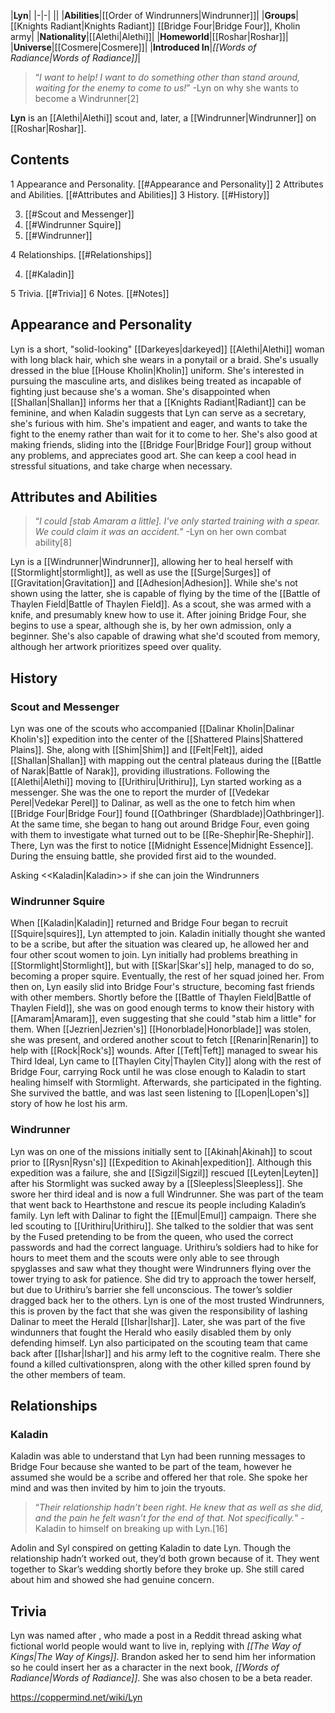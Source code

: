|**Lyn**|
|-|-|
||
|**Abilities**|[[Order of Windrunners\|Windrunner]]|
|**Groups**|[[Knights Radiant\|Knights Radiant]] [[Bridge Four\|Bridge Four]], Kholin army|
|**Nationality**|[[Alethi\|Alethi]]|
|**Homeworld**|[[Roshar\|Roshar]]|
|**Universe**|[[Cosmere\|Cosmere]]|
|**Introduced In**|*[[Words of Radiance\|Words of Radiance]]*|

>“*I want to help! I want to do something other than stand around, waiting for the enemy to come to us!*”
\-Lyn on why she wants to become a Windrunner[2]


**Lyn** is an [[Alethi\|Alethi]] scout and, later, a [[Windrunner\|Windrunner]] on [[Roshar\|Roshar]].

## Contents

1 Appearance and Personality. [[#Appearance and Personality]] 
2 Attributes and Abilities. [[#Attributes and Abilities]] 
3 History. [[#History]] 

3. [[#Scout and Messenger]] 
3. [[#Windrunner Squire]] 
3. [[#Windrunner]] 


4 Relationships. [[#Relationships]] 

4. [[#Kaladin]] 


5 Trivia. [[#Trivia]] 
6 Notes. [[#Notes]] 


## Appearance and Personality
 
Lyn is a short, "solid-looking" [[Darkeyes\|darkeyed]] [[Alethi\|Alethi]] woman with long black hair, which she wears in a ponytail or a braid. She's usually dressed in the blue [[House Kholin\|Kholin]] uniform.
She's interested in pursuing the masculine arts, and dislikes being treated as incapable of fighting just because she's a woman. She's disappointed when [[Shallan\|Shallan]] informs her that a [[Knights Radiant\|Radiant]] can be feminine, and when Kaladin suggests that Lyn can serve as a secretary, she's furious with him. She's impatient and eager, and wants to take the fight to the enemy rather than wait for it to come to her. She's also good at making friends, sliding into the [[Bridge Four\|Bridge Four]] group without any problems, and appreciates good art. She can keep a cool head in stressful situations, and take charge when necessary.

## Attributes and Abilities
>“*I could [stab Amaram a little]. I've only started training with a spear. We could claim it was an accident.*”
\-Lyn on her own combat ability[8]


Lyn is a [[Windrunner\|Windrunner]], allowing her to heal herself with [[Stormlight\|stormlight]], as well as use the [[Surge\|Surges]] of [[Gravitation\|Gravitation]] and [[Adhesion\|Adhesion]]. While she's not shown using the latter, she is capable of flying by the time of the [[Battle of Thaylen Field\|Battle of Thaylen Field]]. As a scout, she was armed with a knife, and presumably knew how to use it. After joining Bridge Four, she begins to use a spear, although she is, by her own admission, only a beginner. She's also capable of drawing what she'd scouted from memory, although her artwork prioritizes speed over quality.

## History
 
### Scout and Messenger
Lyn was one of the scouts who accompanied [[Dalinar Kholin\|Dalinar Kholin's]] expedition into the center of the [[Shattered Plains\|Shattered Plains]]. She, along with [[Shim\|Shim]] and [[Felt\|Felt]], aided [[Shallan\|Shallan]] with mapping out the central plateaus during the [[Battle of Narak\|Battle of Narak]], providing illustrations.
Following the [[Alethi\|Alethi]] moving to [[Urithiru\|Urithiru]], Lyn started working as a messenger. She was the one to report the murder of [[Vedekar Perel\|Vedekar Perel]] to Dalinar, as well as the one to fetch him when [[Bridge Four\|Bridge Four]] found [[Oathbringer (Shardblade)\|Oathbringer]]. At the same time, she began to hang out around Bridge Four, even going with them to investigate what turned out to be [[Re-Shephir\|Re-Shephir]]. There, Lyn was the first to notice [[Midnight Essence\|Midnight Essence]]. During the ensuing battle, she provided first aid to the wounded.

  Asking <<Kaladin\|Kaladin>> if she can join the Windrunners
### Windrunner Squire
When [[Kaladin\|Kaladin]] returned and Bridge Four began to recruit [[Squire\|squires]], Lyn attempted to join. Kaladin initially thought she wanted to be a scribe, but after the situation was cleared up, he allowed her and four other scout women to join. Lyn initially had problems breathing in [[Stormlight\|Stormlight]], but with [[Skar\|Skar's]] help, managed to do so, becoming a proper squire. Eventually, the rest of her squad joined her.
From then on, Lyn easily slid into Bridge Four's structure, becoming fast friends with other members. Shortly before the [[Battle of Thaylen Field\|Battle of Thaylen Field]], she was on good enough terms to know their history with [[Amaram\|Amaram]], even suggesting that she could "stab him a little" for them. When [[Jezrien\|Jezrien's]] [[Honorblade\|Honorblade]] was stolen, she was present, and ordered another scout to fetch [[Renarin\|Renarin]] to help with [[Rock\|Rock's]] wounds.
After [[Teft\|Teft]] managed to swear his Third Ideal, Lyn came to [[Thaylen City\|Thaylen City]] along with the rest of Bridge Four, carrying Rock until he was close enough to Kaladin to start healing himself with Stormlight. Afterwards, she participated in the fighting. She survived the battle, and was last seen listening to [[Lopen\|Lopen's]] story of how he lost his arm.

### Windrunner
Lyn was on one of the missions initially sent to [[Akinah\|Akinah]] to scout prior to [[Rysn\|Rysn's]] [[Expedition to Akinah\|expedition]]. Although this expedition was a failure, she and [[Sigzil\|Sigzil]] rescued [[Leyten\|Leyten]] after his Stormlight was sucked away by a [[Sleepless\|Sleepless]].
She swore her third ideal and is now a full Windrunner. 
She was part of the team that went back to Hearthstone and rescue its people including Kaladin’s family.
Lyn left with Dalinar to fight the [[Emul\|Emul]] campaign. There she led scouting to [[Urithiru\|Urithiru]]. She talked to the soldier that was sent by the Fused pretending to be from the queen, who used the correct passwords and had the correct language. Urithiru’s soldiers had to hike for hours to meet them and the scouts were only able to see through spyglasses and saw what they thought were Windrunners flying over the tower trying to ask for patience.
She did try to approach the tower herself, but due to Urithiru’s barrier she fell unconscious. The tower’s soldier dragged back her to the others.
Lyn is one of the most trusted Windrunners, this is proven by the fact that she was given the responsibility of lashing Dalinar to meet the Herald [[Ishar\|Ishar]]. Later, she was part of the five windunners that fought the Herald who easily disabled them by only defending himself.
Lyn also participated on the scouting team that came back after [[Ishar\|Ishar]] and his army left to the cognitive realm. There she found a killed cultivationspren, along with the other killed spren found by the other members of team.

## Relationships
### Kaladin
Kaladin was able to understand that Lyn had been running messages to Bridge Four because she wanted to be part of the team, however he assumed she would be a scribe and offered her that role. She spoke her mind and was then invited by him to join the tryouts.

>“*Their relationship hadn’t been right. He knew that as well as she did, and the pain he felt wasn’t for the end of that. Not specifically.*”
\-Kaladin to himself on breaking up with Lyn.[16]


Adolin and Syl conspired on getting Kaladin to date Lyn. Though the relationship hadn’t worked out, they’d both grown because of it. They went together to Skar’s wedding shortly before they broke up. She still cared about him and showed she had genuine concern.

## Trivia
Lyn was named after , who made a post in a Reddit thread asking what fictional world people would want to live in, replying with *[[The Way of Kings\|The Way of Kings]]*. Brandon asked her to send him her information so he could insert her as a character in the next book, *[[Words of Radiance\|Words of Radiance]]*. She was also chosen to be a beta reader.


https://coppermind.net/wiki/Lyn